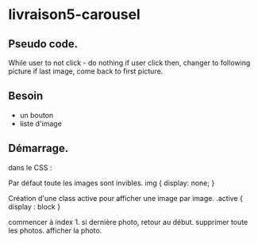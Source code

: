 # livraison5-carousel

## Pseudo code.
While user to not click - do nothing
if user click then, changer to following picture
if last image, come back to first picture.

## Besoin
- un bouton
- liste d'image

## Démarrage.

dans le CSS : 

Par défaut toute les images sont invibles.
img {
    display: none;
}

Création d'une class active pour afficher une image par image.
.active {
    display : block
}

commencer à index 1.
si dernière photo, retour au début.
supprimer toute les photos.
afficher la photo.

